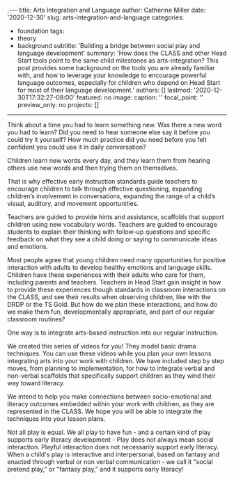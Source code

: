 .---
title: Arts Integration and Language
author: Catherine Miller
date: '2020-12-30'
slug: arts-integration-and-language
categories:
  - foundation
tags:
  - theory
  - background
subtitle: 'Building a bridge between social play and language development'
summary: 'How does the CLASS and other Head Start tools point to the same child milestones as arts-integration? This post provides some background on the tools you are already familiar with, and how to leverage your knowledge to encourage powerful language outcomes, especially for children who depend on Head Start for most of their language development.'
authors: []
lastmod: '2020-12-30T17:32:27-08:00'
featured: no
image:
  caption: ''
  focal_point: ''
  preview_only: no
projects: []
---
Think about a time you had to learn something new. Was there a new word you had to learn? Did you need to hear someone else say it before you could try it yourself? How much practice did you need before you felt confident you could use it in daily conversation? 

Children learn new words every day, and they learn them from hearing others use new words and then trying them on themselves. 

That is why effective early instruction standards guide teachers to encourage children to talk through effective questioning, expanding children’s involvement in conversations, expanding the range of a child’s visual, auditory, and movement opportunities.

Teachers are guided to provide hints and assistance, scaffolds that support children using new vocabulary words. Teachers are guided to encourage students to explain their thinking with follow-up questions and specific feedback on what they see a child doing or saying to communicate ideas and emotions.

Most people agree that young children need many opportunities for positive interaction with adults to develop healthy emotions and language skills. Children have these experiences with their adults who care for them, including parents and teachers. Teachers in Head Start gain insight in how to provide these experiences though standards in classroom interactions on the CLASS, and see their results when observing children, like with the DRDP or the TS Gold. But how do we plan these interactions, and how do we make them fun, developmentally appropriate, and part of our regular classroom routines? 

One way is to integrate arts-based instruction into our regular instruction.

We created this series of videos for you! They model basic drama techniques. You can use these videos while you plan your own lessons integrating arts into your work with children. We have included step by step moves, from planning to implementation, for how to integrate verbal and non-verbal scaffolds that specifically support children as they wind their way toward literacy. 

We intend to help you make connections between socio-emotional and literacy outcomes embedded within your work with children, as they are represented in the CLASS.  We hope you will be able to integrate the techniques into your lesson plans. 

Not all play is equal. We all play to have fun - and a certain kind of play supports early literacy development - Play does not always mean social interaction. Playful interaction does not necessarily support early literacy. When a child's play is interactive and interpersonal, based on fantasy and enacted through verbal or non verbal communication - we call it "social pretend play," or "fantasy play," and it supports early literacy!

 
